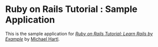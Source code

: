 # Ruby on Rails Tutorial : Sample Application

This is the sample application for 
[*Ruby on Rails Tutorial: Learn Rails by Example*](http://railstutorial.org/)
by [Michael Hartl](http://michaelhartl.com/).

